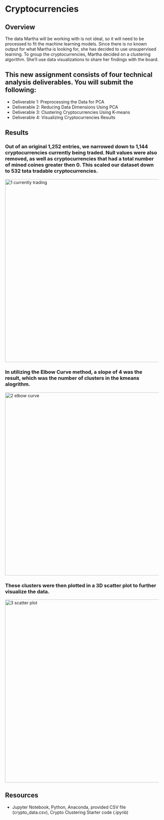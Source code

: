# Cryptocurrencies

## Overview
The data Martha will be working with is not ideal, so it will need to be processed to fit the machine learning models. Since there is no known output for what Martha is looking for, she has decided to use unsupervised learning. To group the cryptocurrencies, Martha decided on a clustering algorithm. She’ll use data visualizations to share her findings with the board.

## This new assignment consists of four technical analysis deliverables. You will submit the following:
- Deliverable 1: Preprocessing the Data for PCA
- Deliverable 2: Reducing Data Dimensions Using PCA
- Deliverable 3: Clustering Cryptocurrencies Using K-means
- Deliverable 4: Visualizing Cryptocurrencies Results

## Results
### Out of an original 1,252 entries, we narrowed down to 1,144 cryptocurrencies currently being traded.  Null values were also removed, as well as cryptocurrencies that had a total number of mined coines greater then 0.  This scaled our dataset down to 532 tota tradable cryptocurrencies.
<img width="600" alt="1  currently trading" src="https://user-images.githubusercontent.com/104927745/195659409-e1829d9c-a61c-4ace-9333-a6519c589e85.PNG">

### In utilizing the Elbow Curve method, a slope of 4 was the result, which was the number of clusters in the kmeans alogrithm.
<img width="600" alt="2  elbow curve" src="https://user-images.githubusercontent.com/104927745/195659418-09a2c9c8-30d7-4353-b964-5bb23203fb9e.PNG">

### These clusters were then plotted in a 3D scatter plot to further visualize the data.
<img width="600" alt="3  scatter plot" src="https://user-images.githubusercontent.com/104927745/195659796-fa4c3474-461f-4e32-8e02-83909c654839.PNG">

## Resources
- Jupyter Notebook, Python, Anaconda, provided CSV file (crypto_data.csv), Crypto Clustering Starter code (.ipynb)
